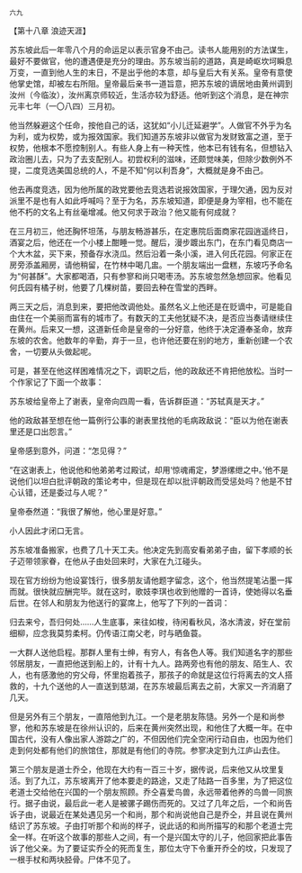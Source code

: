     六九 

   【第十八章 浪迹天涯】

   苏东坡此后一年零八个月的命运足以表示官身不由己。读书人能用别的方法谋生，最好不要做官，他的遭遇便是充分的理由。苏东坡当前的道路，真是崎岖坎坷瞬息万变，一直到他人生的末日，不是出乎他的本意，却与皇后大有关系。皇帝有意使他掌史馆，却被左右所阻。皇帝最后亲书一道旨意，把苏东坡的谪居地由黄州调到汝州（今临汝），汝州离京师较近，生活亦较为舒适。他听到这个消息，是在神宗元丰七年（一〇八四）三月初。

   他当然躲避这个任命，按他自己的话，这犹如“小儿迁延避学”。人做官不外乎为名为利，或为权势，或为报效国家。我们知道苏东坡非以做官为发财致富之道，至于权势，他根本不愿控制别人。有些人身上有一种天性，他本已有钱有名，但想钻入政治圈儿去，只为了去支配别人。初尝权利的滋味，还颇觉味美，但除少数例外不提，二度竞选美国总统的人，不是不知“何以利吾身”，大概就是身不由己。

   他去再度竞选，因为他所属的政党要他去竞选若说报效国家，于理欠通，因为反对派里不是也有人如此呼喊吗？至于为名，苏东坡知道，即便是身为宰相，也不能在他不朽的文名上有丝毫增减。他又何求于政治？他又能有何成就？

   在三月初三，他还胸怀坦荡，与朋友畅游甚乐，在定惠院后面商家花园逍遥终日，酒宴之后，他还在一个小楼上酣睡一觉。醒后，漫步踱出东门，在东门看见商店一个大木盆，买下来，预备存水浇瓜。然后沿着一条小溪，进入何氏花园。何家正在房旁添盖厢房，请他稍留，在竹林中喝几盅。一个朋友端出一盘糕，东坡巧予命名为“何甚酥”。大家都喝酒，只有参寥和尚只喝枣汤。苏东坡忽然急想回家。他看见何氏园有橘子树，他要了几棵树苗，要回去种在雪堂的西畔。

   两三天之后，消息到来，要把他改调他处。虽然名义上他还是在贬谪中，可是能自由住在一个美丽而富有的城市了。有数天的工夫他犹疑不决，是否应当奏请继续住在黄州。后来又一想，这道新任命是皇帝的一分好意，他终于决定遵奉圣命，放弃东坡的农舍。他数年的辛勤，弃于一旦，也许他还要在别的地方，重新创建一个农舍，一切要从头做起呢。

   可是，甚至在他这样困难情况之下，调职之后，他的政敌还不肯把他放松。当时一个作家记了下面一个故事：

   苏东坡给皇帝上了谢表，皇帝向四周一看，告诉群臣道：“苏轼真是天才。”

   他的政敌甚至想在他一篇例行公事的谢表里找他的毛病政敌说：“臣以为他在谢表里还是口出怨言。”

   皇帝感到意外，问道：“怎见得？”

   “在这谢表上，他说他和他弟弟考过殿试，却用‘惊魂甫定，梦游缧绁之中。’他不是说他们以坦白批评朝政的策论考中，但是现在却以批评朝政而受惩处吗？他是不甘心认错，还是委过与人呢？”

   皇帝泰然道：“我很了解他，他心里是好意。”

   小人因此才闭口无言。

   苏东坡准备搬家，也费了几十天工夫。他决定先到高安看弟弟子由，留下孝顺的长子迈带领家眷，在他从子由处回来时，大家在九江碰头。

   现在官方纷纷为他设宴饯行，很多朋友请他题字留念，这个，他当然提笔沾墨一挥而就。很快就应酬完毕。就在这时，歌妓李琪也收到他赠的一首诗，使她得以名垂后世。在邻人和朋友为他送行的宴席上，他写了下列的一首词：

   归去来兮，吾归何处……人生底事，来往如梭，待闲看秋风，洛水清波，好在堂前细柳，应念我莫剪柔柯。仍传语江南父老，时与晒鱼蓑。

   一大群人送他启程。那群人里有士绅，有穷人，有各色人等。我们知道名字的那些邻居朋友，一直把他送到船上的，计有十九人。路两旁也有他的朋友、陌生人、农人，也有感激他的穷父母，怀里抱着孩子，那孩子的命就是这位行将离去的文人搭救的，十九个送他的人一直送到慈湖，在苏东坡最后离去之前，大家又一齐消磨了几天。

   但是另外有三个朋友，一直陪他到九江。一个是老朋友陈慥。另外一个是和尚参寥，他和苏东坡是在徐州认识的，后来在黄州突然出现，和他住了大概一年。在中国古代，没有人像出家人游踪之广的，不但因他们完全空闲行动自由，也因为他们走到何处都有他们的旅馆住，那就是有他们的寺院。参寥决定到九江庐山去住。

   第三个朋友是道士乔仝，他现在大约有一百三十岁，据传说，后来他又从坟里复活。到了九江，苏东坡离开了他本要走的路途，又走了陆路一百多里，为了把这位老道士交给他在兴国的一个朋友照顾。乔仝喜爱鸟兽，永远带着他养的鸟兽一同旅行。据子由说，最后此一老人是被骡子踢伤而死的。又过了几年之后，一个和尚告诉子由，说最近在某处遇见另一个和尚，那个和尚说他自己是乔仝，并且说在黄州结识了苏东坡。子由打听那个和尚的样子，说此话的和尚所描写的和那个老道士完全一样。在听这个故事的那些人之间，有一个是兴国太守的儿子，他回家把此事告诉了他父亲。为了要证实乔仝的死而复生，那位太守下令重开乔仝的坟，只发现了一根手杖和两块胫骨。尸体不见了。


